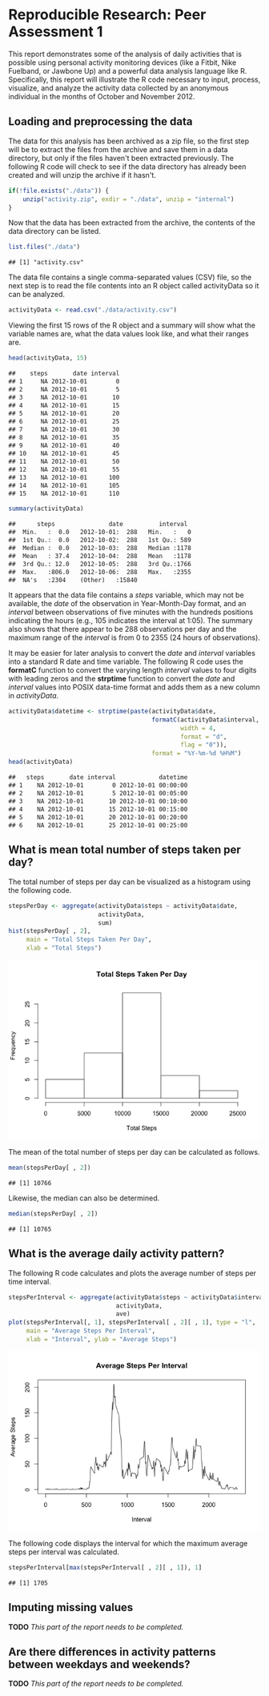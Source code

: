 # Reproducible Research: Peer Assessment 1

This report demonstrates some of the analysis of daily activities that is 
possible using personal activity monitoring devices (like a Fitbit, Nike 
Fuelband, or Jawbone Up) and a powerful data analysis language like R.
Specifically, this report will illustrate the R code necessary to input, 
process, visualize, and analyze the activity data collected by an anonymous
individual in the months of October and November 2012.

## Loading and preprocessing the data

The data for this analysis has been archived as a zip file, so the first step
will be to extract the files from the archive and save them in a data directory, 
but only if the files haven't been extracted previously. The following R code
will check to see if the data directory has already been created and will
unzip the archive if it hasn't.

```r
if(!file.exists("./data")) {    
    unzip("activity.zip", exdir = "./data", unzip = "internal")
}
```

Now that the data has been extracted from the archive, the contents of the data
directory can be listed.

```r
list.files("./data")
```

```
## [1] "activity.csv"
```

The data file contains a single comma-separated values (CSV) file, so the next
step is to read the file contents into an R object called activityData so it can
be analyzed.

```r
activityData <- read.csv("./data/activity.csv")
```

Viewing the first 15 rows of the R object and a summary will show what the
variable names are, what the data values look like, and what their ranges are.

```r
head(activityData, 15)
```

```
##    steps       date interval
## 1     NA 2012-10-01        0
## 2     NA 2012-10-01        5
## 3     NA 2012-10-01       10
## 4     NA 2012-10-01       15
## 5     NA 2012-10-01       20
## 6     NA 2012-10-01       25
## 7     NA 2012-10-01       30
## 8     NA 2012-10-01       35
## 9     NA 2012-10-01       40
## 10    NA 2012-10-01       45
## 11    NA 2012-10-01       50
## 12    NA 2012-10-01       55
## 13    NA 2012-10-01      100
## 14    NA 2012-10-01      105
## 15    NA 2012-10-01      110
```

```r
summary(activityData)
```

```
##      steps               date          interval   
##  Min.   :  0.0   2012-10-01:  288   Min.   :   0  
##  1st Qu.:  0.0   2012-10-02:  288   1st Qu.: 589  
##  Median :  0.0   2012-10-03:  288   Median :1178  
##  Mean   : 37.4   2012-10-04:  288   Mean   :1178  
##  3rd Qu.: 12.0   2012-10-05:  288   3rd Qu.:1766  
##  Max.   :806.0   2012-10-06:  288   Max.   :2355  
##  NA's   :2304    (Other)   :15840
```

It appears that the data file contains a *steps* variable, which may not be
available, the *date* of the observation in Year-Month-Day format, and an 
*interval* between observations of five minutes with the hundreds positions
indicating the hours (e.g., 105 indicates the interval at 1:05). The summary
also shows that there appear to be 288 observations per day and the maximum 
range of the *interval* is from 0 to 2355 (24 hours of observations).

It may be easier for later analysis to convert the *date* and *interval*
variables into a standard R date and time variable. The following R code uses
the **formatC** function to convert the varying length *interval* values to four
digits with leading zeros and the **strptime** function to convert the *date* 
and *interval* values into POSIX data-time format and adds them as a new column 
in *activityData*.

```r
activityData$datetime <- strptime(paste(activityData$date,
                                        formatC(activityData$interval,
                                                width = 4,
                                                format = "d",
                                                flag = "0")),
                                        format = "%Y-%m-%d %H%M")
head(activityData)
```

```
##   steps       date interval            datetime
## 1    NA 2012-10-01        0 2012-10-01 00:00:00
## 2    NA 2012-10-01        5 2012-10-01 00:05:00
## 3    NA 2012-10-01       10 2012-10-01 00:10:00
## 4    NA 2012-10-01       15 2012-10-01 00:15:00
## 5    NA 2012-10-01       20 2012-10-01 00:20:00
## 6    NA 2012-10-01       25 2012-10-01 00:25:00
```


## What is mean total number of steps taken per day?

The total number of steps per day can be visualized as a histogram using the
following code.

```r
stepsPerDay <- aggregate(activityData$steps ~ activityData$date, 
                         activityData, 
                         sum)
hist(stepsPerDay[ , 2], 
     main = "Total Steps Taken Per Day", 
     xlab = "Total Steps")
```

![plot of chunk unnamed-chunk-6](./PA1_template_files/figure-html/unnamed-chunk-6.png) 

The mean of the total number of steps per day can be calculated as follows.

```r
mean(stepsPerDay[ , 2])
```

```
## [1] 10766
```

Likewise, the median can also be determined.

```r
median(stepsPerDay[ , 2])
```

```
## [1] 10765
```

## What is the average daily activity pattern?

The following R code calculates and plots the average number of steps per time
interval.

```r
stepsPerInterval <- aggregate(activityData$steps ~ activityData$interval,
                              activityData, 
                              ave)
plot(stepsPerInterval[, 1], stepsPerInterval[ , 2][ , 1], type = "l", 
     main = "Average Steps Per Interval",
     xlab = "Interval", ylab = "Average Steps")
```

![plot of chunk unnamed-chunk-9](./PA1_template_files/figure-html/unnamed-chunk-9.png) 

The following code displays the interval for which the maximum average steps 
per interval was calculated.

```r
stepsPerInterval[max(stepsPerInterval[ , 2][ , 1]), 1]
```

```
## [1] 1705
```

## Imputing missing values

**TODO** *This part of the report needs to be completed.*

## Are there differences in activity patterns between weekdays and weekends?

**TODO** *This part of the report needs to be completed.*
